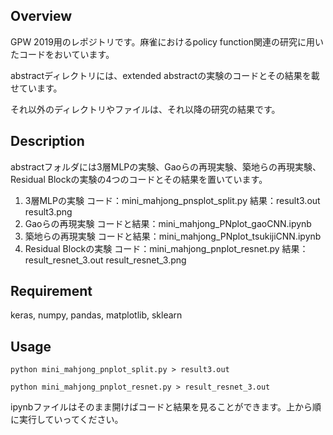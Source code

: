 ## Overview

GPW 2019用のレポジトリです。麻雀におけるpolicy function関連の研究に用いたコードをおいています。

abstractディレクトリには、extended abstractの実験のコードとその結果を載せています。

それ以外のディレクトリやファイルは、それ以降の研究の結果です。

## Description

abstractフォルダには3層MLPの実験、Gaoらの再現実験、築地らの再現実験、Residual Blockの実験の4つのコードとその結果を置いています。

1. 3層MLPの実験 コード：mini_mahjong_pnsplot_split.py 結果：result3.out result3.png  
1. Gaoらの再現実験 コードと結果：mini_mahjong_PNplot_gaoCNN.ipynb  
1. 築地らの再現実験 コードと結果：mini_mahjong_PNplot_tsukijiCNN.ipynb  
1. Residual Blockの実験 コード：mini_mahjong_pnplot_resnet.py 結果：result_resnet_3.out result_resnet_3.png

## Requirement

keras, numpy, pandas, matplotlib, sklearn

## Usage

`python mini_mahjong_pnplot_split.py > result3.out`

`python mini_mahjong_pnplot_resnet.py > result_resnet_3.out`

ipynbファイルはそのまま開けばコードと結果を見ることができます。上から順に実行していってください。
